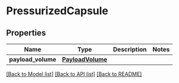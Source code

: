 # PressurizedCapsule

## Properties
Name | Type | Description | Notes
------------ | ------------- | ------------- | -------------
**payload_volume** | [**PayloadVolume**](PayloadVolume.md) |  | 

[[Back to Model list]](../README.md#documentation-for-models) [[Back to API list]](../README.md#documentation-for-api-endpoints) [[Back to README]](../README.md)


